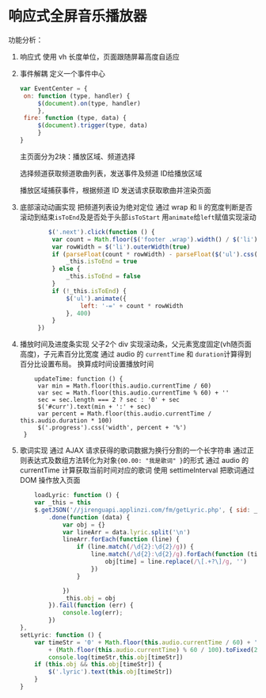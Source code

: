 # 响应式全屏音乐播放器



功能分析：

1. 响应式
   使用 vh 长度单位，页面跟随屏幕高度自适应

2. 事件解耦
   定义一个事件中心
   ```javascript
   var EventCenter = {
    on: function (type, handler) {
        $(document).on(type, handler)
    	},
    fire: function (type, data) {
        $(document).trigger(type, data)
    	}
   }
   ```
   主页面分为2块：播放区域、频道选择

   选择频道获取频道歌曲列表，发送事件及频道 ID给播放区域

   播放区域捕获事件，根据频道 ID 发送请求获取歌曲并渲染页面

3. 底部滚动动画实现
  把频道列表设为绝对定位
   通过 wrap 和 li 的宽度判断是否滚动到结束`isToEnd`及是否处于头部`isToStart`
   用`animate`给`left`赋值实现滚动

   ```javascript
           $('.next').click(function () {
            var count = Math.floor($('footer .wrap').width() / $('li').outerWidth(true))
            var rowWidth = $('li').outerWidth(true)
            if (parseFloat(count * rowWidth) - parseFloat($('ul').css('left')) >= parseFloat($('ul').css('width'))) {
                _this.isToEnd = true
            } else {
                _this.isToEnd = false
            }
            if (!_this.isToEnd) {
                $('ul').animate({
                    left: '-=' + count * rowWidth
                }, 400)
            }
        })
   ```

4. 播放时间及进度条实现
   父子2个 div 实现滚动条，父元素宽度固定(vh随页面高度)，子元素百分比宽度
   通过 audio 的 `currentTime` 和 `duration`计算得到百分比设置布局。
   换算成时间设置播放时间
   ```
       updateTime: function () {
        var min = Math.floor(this.audio.currentTime / 60)
        var sec = Math.floor(this.audio.currentTime % 60) + ''
        sec = sec.length === 2 ? sec : '0' + sec
        $('#curr').text(min + ':' + sec)
        var percent = Math.floor(this.audio.currentTime / this.audio.duration * 100)
        $('.progress').css('width', percent + '%')
    }
   ```
 5. 歌词实现
    通过 AJAX 请求获得的歌词数据为换行分割的一个长字符串
    通过正则表达式及数组方法转化为对象`{00.00: "我是歌词" }`的形式
    通过 audio 的 currentTime 计算获取当前时间对应的歌词 
    使用 settimeInterval 把歌词通过 DOM 操作放入页面
    ```javascript
        loadLyric: function () {
        var _this = this
        $.getJSON('//jirenguapi.applinzi.com/fm/getLyric.php', { sid: _this.song.sid })
            .done(function (data) {
                var obj = {}
                var lineArr = data.lyric.split('\n')
                lineArr.forEach(function (line) {
                    if (line.match(/\d{2}:\d{2}/g)) {
                        line.match(/\d{2}:\d{2}/g).forEach(function (time) {
                            obj[time] = line.replace(/\[.+?\]/g, '')
                        })
                    }
    
                })
                _this.obj = obj
            }).fail(function (err) {
                console.log(err);
            })
    },
    setLyric: function () {
        var timeStr = '0' + Math.floor(this.audio.currentTime / 60) + ':'
            + (Math.floor(this.audio.currentTime) % 60 / 100).toFixed(2).substr(2)
            console.log(timeStr,this.obj[timeStr])
        if (this.obj && this.obj[timeStr]) {
            $('.lyric').text(this.obj[timeStr])
        }
    }
    ```

 

